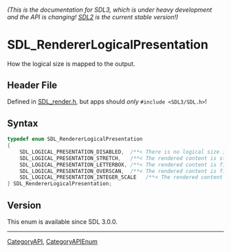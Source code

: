 ###### (This is the documentation for SDL3, which is under heavy development and the API is changing! [SDL2](https://wiki.libsdl.org/SDL2/) is the current stable version!)
# SDL_RendererLogicalPresentation

How the logical size is mapped to the output.

## Header File

Defined in [SDL_render.h](https://github.com/libsdl-org/SDL/blob/main/include/SDL3/SDL_render.h), but apps should _only_ `#include <SDL3/SDL.h>`!

## Syntax

```c
typedef enum SDL_RendererLogicalPresentation
{
    SDL_LOGICAL_PRESENTATION_DISABLED,  /**< There is no logical size in effect */
    SDL_LOGICAL_PRESENTATION_STRETCH,   /**< The rendered content is stretched to the output resolution */
    SDL_LOGICAL_PRESENTATION_LETTERBOX, /**< The rendered content is fit to the largest dimension and the other dimension is letterboxed with black bars */
    SDL_LOGICAL_PRESENTATION_OVERSCAN,  /**< The rendered content is fit to the smallest dimension and the other dimension extends beyond the output bounds */
    SDL_LOGICAL_PRESENTATION_INTEGER_SCALE   /**< The rendered content is scaled up by integer multiples to fit the output resolution */
} SDL_RendererLogicalPresentation;
```

## Version

This enum is available since SDL 3.0.0.

----
[CategoryAPI](CategoryAPI), [CategoryAPIEnum](CategoryAPIEnum)

